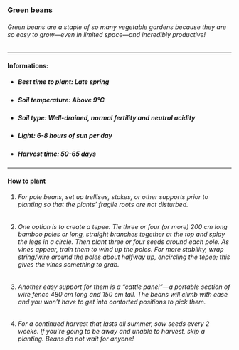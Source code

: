 ### Green beans

###### Green beans are a staple of so many vegetable gardens because they are so easy to grow—even in limited space—and incredibly productive!

---

#### Informations:

- ##### Best time to plant: Late spring
- ##### Soil temperature: Above 9°C
- ##### Soil type: Well-drained, normal fertility and neutral acidity
- ##### Light: 6-8 hours of sun per day
- ##### Harvest time: 50-65 days

---

#### How to plant

1. ###### For pole beans, set up trellises, stakes, or other supports prior to planting so that the plants’ fragile roots are not disturbed.
2. ###### One option is to create a tepee: Tie three or four (or more) 200 cm long bamboo poles or long, straight branches together at the top and splay the legs in a circle. Then plant three or four seeds around each pole. As vines appear, train them to wind up the poles. For more stability, wrap string/wire around the poles about halfway up, encircling the tepee; this gives the vines something to grab.
3. ###### Another easy support for them is a “cattle panel”—a portable section of wire fence 480 cm long and 150 cm tall. The beans will climb with ease and you won’t have to get into contorted positions to pick them.
4. ###### For a continued harvest that lasts all summer, sow seeds every 2 weeks. If you’re going to be away and unable to harvest, skip a planting. Beans do not wait for anyone!
